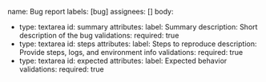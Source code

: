 name: Bug report
labels: [bug]
assignees: []
body:
  - type: textarea
    id: summary
    attributes:
      label: Summary
      description: Short description of the bug
    validations:
      required: true
  - type: textarea
    id: steps
    attributes:
      label: Steps to reproduce
      description: Provide steps, logs, and environment info
    validations:
      required: true
  - type: textarea
    id: expected
    attributes:
      label: Expected behavior
    validations:
      required: true
